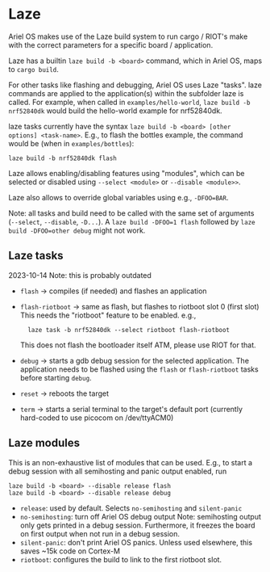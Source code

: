 # Laze

Ariel OS makes use of the Laze build system to run cargo / RIOT's make with the
correct parameters for a specific board / application.

Laze has a builtin `laze build -b <board>` command, which in Ariel OS, maps to
`cargo build`.

For other tasks like flashing and debugging, Ariel OS uses Laze "tasks".
laze commands are applied to the application(s) within the subfolder laze is called.
For example, when called in `examples/hello-world`, `laze build -b nrf52840dk`
would build the hello-world example for nrf52840dk.

laze tasks currently have the syntax `laze build -b <board> [other options] <task-name>`.
E.g., to flash the bottles example, the command would be (when in `examples/bottles`):

    laze build -b nrf52840dk flash

Laze allows enabling/disabling features using "modules", which can be selected
or disabled using `--select <module>` or `--disable <module>>`.

Laze also allows to override global variables using e.g., `-DFOO=BAR`.

Note: all tasks and build need to be called with the same set of arguments
(`--select`, `--disable`, `-D...`).
A `laze build -DFOO=1 flash` followed by `laze build -DFOO=other debug` might not
work.

## Laze tasks

2023-10-14 Note: this is probably outdated

- `flash` -> compiles (if needed) and flashes an application
- `flash-riotboot` -> same as flash, but flashes to riotboot slot 0 (first slot)
  This needs the "riotboot" feature to be enabled. e.g.,

        laze task -b nrf52840dk --select riotboot flash-riotboot

  This does not flash the bootloader itself ATM, please use RIOT for that.

- `debug` -> starts a gdb debug session for the selected application.
  The application needs to be flashed using the `flash` or `flash-riotboot` tasks
  before starting `debug`.

- `reset` -> reboots the target
- `term` -> starts a serial terminal to the target's default port (currently
  hard-coded to use picocom on /dev/ttyACM0)

## Laze modules

This is an non-exhaustive list of modules that can be used.
E.g., to start a debug session with all semihosting and panic output enabled,
run

    laze build -b <board> --disable release flash
    laze build -b <board> --disable release debug

- `release`: used by default. Selects `no-semihosting` and `silent-panic`
- `no-semihosting`: turn off Ariel OS debug output
  Note: semihosting output only gets printed in a debug session.
  Furthermore, it freezes the board on first output when not run in a
  debug session.
- `silent-panic`: don't print Ariel OS panics. Unless used elsewhere, this saves
  ~15k code on Cortex-M
- `riotboot`: configures the build to link to the first riotboot slot.
